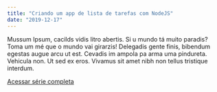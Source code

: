 ```yaml
---
title: "Criando um app de lista de tarefas com NodeJS"
date: "2019-12-17"
---
```


Mussum Ipsum, cacilds vidis litro abertis. Si u mundo tá muito paradis? Toma um mé que o mundo vai girarzis! Delegadis gente finis, bibendum egestas augue arcu ut est. Cevadis im ampola pa arma uma pindureta. Vehicula non. Ut sed ex eros. Vivamus sit amet nibh non tellus tristique interdum.

[Acessar série completa](https://www.youtube.com/playlist?list=PLryJIoSncQyNzHHbHMPQkjPRP3Kv0ICnq)